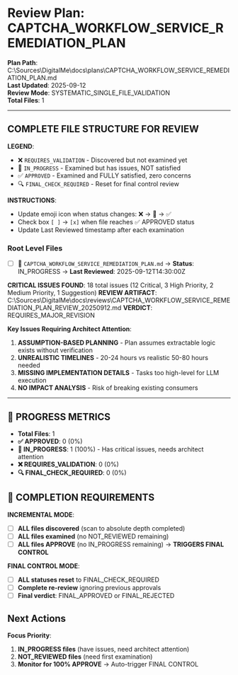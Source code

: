 # Review Plan: CAPTCHA_WORKFLOW_SERVICE_REMEDIATION_PLAN

**Plan Path**: C:\Sources\DigitalMe\docs\plans\CAPTCHA_WORKFLOW_SERVICE_REMEDIATION_PLAN.md  
**Last Updated**: 2025-09-12  
**Review Mode**: SYSTEMATIC_SINGLE_FILE_VALIDATION  
**Total Files**: 1  

---

## COMPLETE FILE STRUCTURE FOR REVIEW

**LEGEND**:
- ❌ `REQUIRES_VALIDATION` - Discovered but not examined yet
- 🔄 `IN_PROGRESS` - Examined but has issues, NOT satisfied  
- ✅ `APPROVED` - Examined and FULLY satisfied, zero concerns
- 🔍 `FINAL_CHECK_REQUIRED` - Reset for final control review

**INSTRUCTIONS**: 
- Update emoji icon when status changes: ❌ → 🔄 → ✅
- Check box `[ ]` → `[x]` when file reaches ✅ APPROVED status
- Update Last Reviewed timestamp after each examination

### Root Level Files
- [ ] 🔄 `CAPTCHA_WORKFLOW_SERVICE_REMEDIATION_PLAN.md` → **Status**: IN_PROGRESS → **Last Reviewed**: 2025-09-12T14:30:00Z

**CRITICAL ISSUES FOUND**: 18 total issues (12 Critical, 3 High Priority, 2 Medium Priority, 1 Suggestion)
**REVIEW ARTIFACT**: C:\Sources\DigitalMe\docs\reviews\CAPTCHA_WORKFLOW_SERVICE_REMEDIATION_PLAN_REVIEW_20250912.md
**VERDICT**: REQUIRES_MAJOR_REVISION

**Key Issues Requiring Architect Attention**:
1. **ASSUMPTION-BASED PLANNING** - Plan assumes extractable logic exists without verification
2. **UNREALISTIC TIMELINES** - 20-24 hours vs realistic 50-80 hours needed  
3. **MISSING IMPLEMENTATION DETAILS** - Tasks too high-level for LLM execution
4. **NO IMPACT ANALYSIS** - Risk of breaking existing consumers

---

## 🚨 PROGRESS METRICS
- **Total Files**: 1
- **✅ APPROVED**: 0 (0%)
- **🔄 IN_PROGRESS**: 1 (100%) - Has critical issues, needs architect attention  
- **❌ REQUIRES_VALIDATION**: 0 (0%)
- **🔍 FINAL_CHECK_REQUIRED**: 0 (0%)

## 🚨 COMPLETION REQUIREMENTS
**INCREMENTAL MODE**:
- [ ] **ALL files discovered** (scan to absolute depth completed)
- [ ] **ALL files examined** (no NOT_REVIEWED remaining)
- [ ] **ALL files APPROVE** (no IN_PROGRESS remaining) → **TRIGGERS FINAL CONTROL**

**FINAL CONTROL MODE**:
- [ ] **ALL statuses reset** to FINAL_CHECK_REQUIRED
- [ ] **Complete re-review** ignoring previous approvals
- [ ] **Final verdict**: FINAL_APPROVED or FINAL_REJECTED

## Next Actions
**Focus Priority**:
1. **IN_PROGRESS files** (have issues, need architect attention)
2. **NOT_REVIEWED files** (need first examination)
3. **Monitor for 100% APPROVE** → Auto-trigger FINAL CONTROL